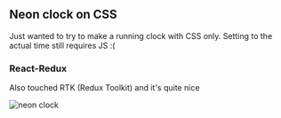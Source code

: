 ## Neon clock on CSS

Just wanted to try to make a running clock with CSS only. Setting to the actual time still requires JS :(

### React-Redux

Also touched RTK (Redux Toolkit) and it's quite nice

![neon clock](https://pasteboard.co/Kc5Ye0k.png)
